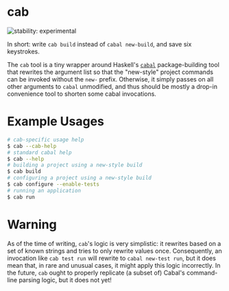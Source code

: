 # cab

![stability: experimental](https://img.shields.io/badge/stability-experimental-red.svg)

In short: write `cab build` instead of `cabal new-build`, and save six
keystrokes.

The `cab` tool is a tiny wrapper around Haskell's [`cabal`]()
package-building tool that rewrites the argument list so that the
"new-style" project commands can be invoked without the `new-`
prefix. Otherwise, it simply passes on all other arguments to `cabal`
unmodified, and thus should be mostly a drop-in convenience tool to
shorten some cabal invocations.

# Example Usages

```bash
# cab-specific usage help
$ cab --cab-help
# standard cabal help
$ cab --help
# building a project using a new-style build
$ cab build
# configuring a project using a new-style build
$ cab configure --enable-tests
# running an application
$ cab run
```

# Warning

As of the time of writing, `cab`'s logic is very simplistic: it
rewrites based on a set of known strings and tries to only rewrite
values once. Consequently, an invocation like `cab test run` will
rewrite to `cabal new-test run`, but it does mean that, in rare and
unusual cases, it might apply this logic incorrectly. In the future,
`cab` ought to properly replicate (a subset of) Cabal's command-line
parsing logic, but it does not yet!
